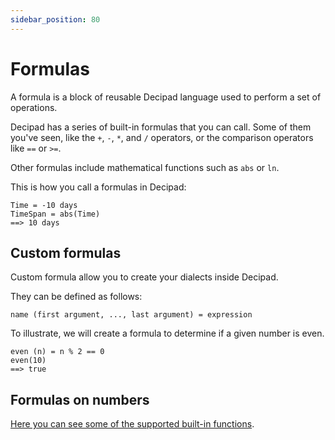 ```yaml
---
sidebar_position: 80
---
```


# Formulas

A formula is a block of reusable Decipad language used to perform a set of operations.

Decipad has a series of built-in formulas that you can call. Some of them you've seen, like the `+`, `-`, `*`, and `/` operators, or the comparison operators like `==` or `>=`.

Other formulas include mathematical functions such as `abs` or `ln`.

This is how you call a formulas in Decipad:

```deci live
Time = -10 days
TimeSpan = abs(Time)
==> 10 days
```

## Custom formulas

Custom formula allow you to create your dialects inside Decipad.

They can be defined as follows:

`name (first argument, ..., last argument) = expression`

To illustrate, we will create a formula to determine if a given number is even.

```deci live
even (n) = n % 2 == 0
even(10)
==> true
```

## Formulas on numbers

[Here you can see some of the supported built-in functions](/docs/built-in-formulas/formulas-for-numbers).
